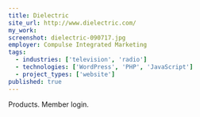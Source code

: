 ```yaml
---
title: Dielectric
site_url: http://www.dielectric.com/
my_work:
screenshot: dielectric-090717.jpg
employer: Compulse Integrated Marketing
tags:
  - industries: ['television', 'radio']
  - technologies: ['WordPress', 'PHP', 'JavaScript']
  - project_types: ['website']
published: true
---
```


Products. Member login.
